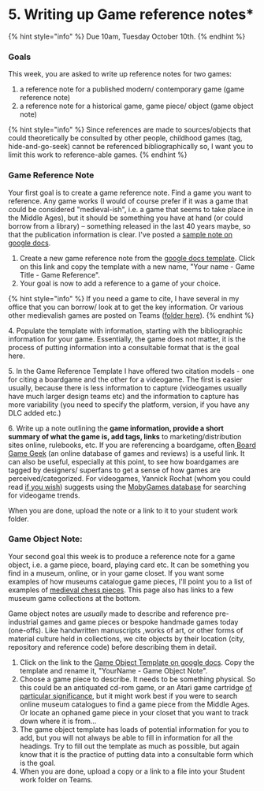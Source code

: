 # 5. Writing up Game reference notes\*

{% hint style="info" %}
Due 10am, Tuesday October 10th.
{% endhint %}

### Goals

This week, you are asked to write up reference notes for two games:

1. a reference note for a published modern/ contemporary game (game reference note)
2. a reference note for a historical game, game piece/ object (game object note)

{% hint style="info" %}
Since references are made to sources/objects that could theoretically be consulted by other people, childhood games (tag, hide-and-go-seek) cannot be referenced bibliographically so, I want you to limit this work to reference-able games.&#x20;
{% endhint %}

### Game Reference Note

Your first goal is to create a game reference note. Find a game you want to reference. Any game works (I would of course prefer if it was a game that could be considered "medieval-ish", i.e. a game that seems to take place in the Middle Ages), but it should be something you have at hand (or could borrow from a library) – something released in the last 40 years maybe, so that the publication information is clear. I've posted a [sample note on google docs](https://docs.google.com/document/d/1PPaZmLY-LotWETFLUceNK\_zBPcW3WBZsYR0-2USuidA/edit?usp=sharing).

1. Create a new game reference note from the [google docs template](https://docs.google.com/document/d/1dDjz2wlR5QV2AmAvedlP5DH2CZg805V0Zk9OXomrQfg/edit?usp=sharing). Click on this link and copy the template with a new name, "Your name - Game Title - Game Reference".&#x20;
2. Your goal is now to add a reference to a game of your choice.&#x20;

{% hint style="info" %}
If you need a game to cite, I have several in my office that you can borrow/ look at to get the key information. Or various other medievalish games are posted on Teams ([folder here](https://cmailcarletonca.sharepoint.com/:f:/r/sites/MEMS2001977/Shared%20Documents/General/Games%20Resources?csf=1\&web=1\&e=LGZiCZ)).
{% endhint %}

4\. Populate the template with information, starting with the bibliographic information for your game. Essentially, the game does not matter, it is the process of putting information into a consultable format that is the goal here.&#x20;

5\. In the Game Reference Template I have offered two citation models - one for citing a boardgame and the other for a videogame. The first is easier usually, because there is less information to capture (videogames usually have much larger design teams etc) and the information to capture has more variability (you need to specify the platform, version, if you have any DLC added etc.)

6\. Write up a note outlining the **game information, provide a short summary of what the game is, add tags, links** to marketing/distribution sites online, rulebooks, etc. If you are referencing a boardgame, often[ Board Game Geek](https://boardgamegeek.com) (an online database of games and reviews) is a useful link. It can also be useful, especially at this point, to see how boardgames are tagged by designers/ superfans to get a sense of how games are perceived/categorized. For videogames, Yannick Rochat (whom you could read [if you wish](../../historical-games-studies/digital-games-survey-of-medieval-videogames.md)) suggests using the [MobyGames database](https://www.mobygames.com/search/quick?q=medieval) for searching for videogame trends.&#x20;

When you are done, upload the note or a link to it to your student work folder.&#x20;

### Game Object Note:

Your second goal this week is to produce a reference note for a game object, i.e. a game piece, board, playing card etc. It can be something you find in a museum, online, or in your game closet. If you want some examples of how museums catalogue game pieces, I'll point you to a list of examples of [medieval chess pieces](../../fundamentals/4.-what-are-games/case-study-chess.md). This page also has links to a few museum game collections at the bottom.

Game object notes are _usually_ made to describe and reference pre-industrial games and game pieces or bespoke handmade games today (one-offs). Like handwritten manuscripts ,works of art, or other forms of material culture held in collections, we cite objects by their location (city, repository and reference code) before describing them in detail.&#x20;

1. Click on the link to the [Game Object Template on google docs](https://docs.google.com/document/d/1L-0AP3PoRxnHFO184KhcnGTFxjEkMvZqM6Ug3uPBzck/edit?usp=sharing). Copy the template and rename it, "YourName - Game Object Note".&#x20;
2. Choose a game piece to describe. It needs to be something physical. So this could be an antiquated cd-rom game, or an Atari game cartridge [of particular significance](https://americanhistory.si.edu/blog/landfill-smithsonian-collections-et-extra-terrestrial-atari-2600-game), but it might work best if you were to search online museum catalogues to find a game piece from the Middle Ages. Or locate an ophaned game piece in your closet that you want to track down where it is from...&#x20;
3. The game object template has loads of potential information for you to add, but you will not always be able to fill in information for all the headings. Try to fill out the template as much as possible, but again know that it is the practice of putting data into a consultable form which is the goal.&#x20;
4. When you are done, upload a copy or a link to a file into your Student work folder on Teams.&#x20;
